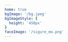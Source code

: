 ```yaml
---
home: true
bgImage: '/bg.jpeg'
bgImageStyle: {
  height: '450px'
}
faceImage: '/sigure_mo.png'
---
```

